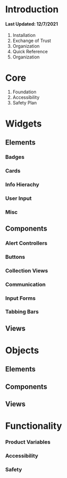# Introduction
#### Last Updated: 12/7/2021

1. Installation
2. Exchange of Trust
3. Organization
4. Quick Reference
5. Organization

# Core
1. Foundation
2. Accessibility
3. Safety Plan

# Widgets

## Elements
### Badges 
### Cards
### Info Hierachy
### User Input
### Misc

## Components
### Alert Controllers
### Buttons
### Collection Views
### Communication
### Input Forms
### Tabbing Bars

## Views

# Objects
## Elements
## Components
## Views


# Functionality
### Product Variables
### Accessibility
### Safety